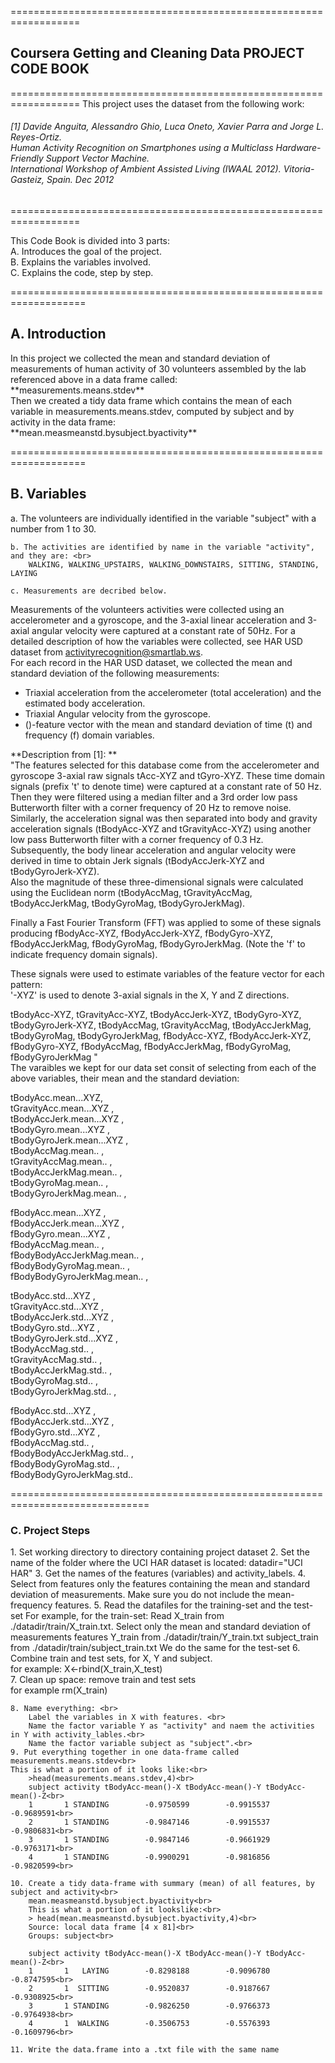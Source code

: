 ==================================================================
<h2> Coursera Getting and Cleaning Data PROJECT <br>
				CODE BOOK  </h2>
==================================================================
This project uses the dataset from the following work:<br>
<h6>[1] Davide Anguita, Alessandro Ghio, Luca Oneto, Xavier Parra and Jorge L. Reyes-Ortiz. <br>
Human Activity Recognition on Smartphones using a Multiclass Hardware-Friendly Support Vector Machine. <br>
International Workshop of Ambient Assisted Living (IWAAL 2012). Vitoria-Gasteiz, Spain. Dec 2012</h6>
==================================================================

This Code Book is divided into 3 parts:<br>
	A. Introduces the goal of the project.<br>
	B. Explains the variables involved.<br>
	C. Explains the code, step by step.<br>
	

===================================================================
<h2>A. Introduction </h2>
In this project we collected the mean and standard deviation of measurements
of human activity of 30 volunteers assembled by the lab referenced above in a data frame called:<br>
**measurements.means.stdev** <br>
Then we created a tidy data frame which contains the mean of each variable in 
measurements.means.stdev, computed by subject and by activity in the data frame:<br>
**mean.measmeanstd.bysubject.byactivity**


===================================================================
<h2>B. Variables</h2>
	a. The volunteers are individually identified in the variable "subject" with a number from 1 to 30.

	b. The activities are identified by name in the variable "activity", and they are: <br>
		WALKING, WALKING_UPSTAIRS, WALKING_DOWNSTAIRS, SITTING, STANDING, LAYING

	c. Measurements are decribed below.
	
Measurements of the volunteers activities were collected using an accelerometer and a gyroscope, and the 3-axial linear acceleration and 3-axial angular velocity were captured at a constant rate of 50Hz. For a detailed description of how the variables were collected, see HAR USD dataset from activityrecognition@smartlab.ws.  
For each record in the HAR USD dataset, we collected the mean and standard deviation of 
the following measurements:<br>
- Triaxial acceleration from the accelerometer (total acceleration) and the estimated body acceleration.
- Triaxial Angular velocity from the gyroscope. 
- ()-feature vector with the mean and standard deviation of time (t) and frequency (f) domain variables. 

**Description from [1]: **<br>
"The features selected for this database come from the accelerometer and gyroscope 3-axial
raw signals tAcc-XYZ and tGyro-XYZ. These time domain signals (prefix 't' to denote time)
were captured at a constant rate of 50 Hz. Then they were filtered using a median filter 
and a 3rd order low pass Butterworth filter with a corner frequency of 20 Hz to remove noise. 
Similarly, the acceleration signal was then separated into body and gravity acceleration signals 
(tBodyAcc-XYZ and tGravityAcc-XYZ) 
using another low pass Butterworth filter with a corner frequency of 0.3 Hz.
<br>
Subsequently, the body linear acceleration and angular velocity were derived in time to obtain Jerk signals 
(tBodyAccJerk-XYZ and tBodyGyroJerk-XYZ). <br>
Also the magnitude of these three-dimensional signals were calculated using the Euclidean norm 
(tBodyAccMag, tGravityAccMag, tBodyAccJerkMag, tBodyGyroMag, tBodyGyroJerkMag). <br>

Finally a Fast Fourier Transform (FFT) was applied to some of these signals producing 
fBodyAcc-XYZ, fBodyAccJerk-XYZ, fBodyGyro-XYZ, fBodyAccJerkMag, fBodyGyroMag, fBodyGyroJerkMag. 
(Note the 'f' to indicate frequency domain signals). <br>

These signals were used to estimate variables of the feature vector for each pattern:  <br>
'-XYZ' is used to denote 3-axial signals in the X, Y and Z directions.<br>

tBodyAcc-XYZ, tGravityAcc-XYZ, tBodyAccJerk-XYZ, tBodyGyro-XYZ, tBodyGyroJerk-XYZ,
tBodyAccMag, tGravityAccMag, tBodyAccJerkMag, tBodyGyroMag, tBodyGyroJerkMag,
fBodyAcc-XYZ, fBodyAccJerk-XYZ, fBodyGyro-XYZ, fBodyAccMag, fBodyAccJerkMag,
fBodyGyroMag, fBodyGyroJerkMag
"<br>
The varaibles we kept for our data set consit of selecting from each of the above variables,
their mean and the standard deviation: <br>

tBodyAcc.mean...XYZ,<br>
tGravityAcc.mean...XYZ ,<br>
tBodyAccJerk.mean...XYZ , <br>
tBodyGyro.mean...XYZ , <br>
tBodyGyroJerk.mean...XYZ , <br> 
tBodyAccMag.mean.. , <br>
tGravityAccMag.mean.. ,  <br> 
tBodyAccJerkMag.mean.. , <br>
tBodyGyroMag.mean.. , <br>
tBodyGyroJerkMag.mean..  ,<br> 

fBodyAcc.mean...XYZ ,  <br>
fBodyAccJerk.mean...XYZ , <br>
fBodyGyro.mean...XYZ ,  <br>
fBodyAccMag.mean.. , <br>
fBodyBodyAccJerkMag.mean.. ,<br> 
fBodyBodyGyroMag.mean.. , <br>
fBodyBodyGyroJerkMag.mean.. , <br>

tBodyAcc.std...XYZ ,<br>
tGravityAcc.std...XYZ , <br>
tBodyAccJerk.std...XYZ , <br>
tBodyGyro.std...XYZ , <br>
tBodyGyroJerk.std...XYZ , <br>
tBodyAccMag.std.. , <br>
tGravityAccMag.std.. , <br>
tBodyAccJerkMag.std.. ,<br>
tBodyGyroMag.std.. , <br>
tBodyGyroJerkMag.std.. , <br>

fBodyAcc.std...XYZ ,  <br>
fBodyAccJerk.std...XYZ , <br>
fBodyGyro.std...XYZ ,  <br>
fBodyAccMag.std.. ,  <br>
fBodyBodyAccJerkMag.std.. ,<br> 
fBodyBodyGyroMag.std.. ,  <br>
fBodyBodyGyroJerkMag.std.. <br>


==============================================================================

<h3>C. Project Steps</h3>
	1. Set working directory to directory containing project dataset
	2. Set the name of the folder where the UCI HAR dataset is located: datadir="UCI HAR"
	3. Get the names of the features (variables) and activity_labels. 
	4. Select from features only the features containing the mean and standard deviation of
		measurements. Make sure you do not include the mean-frequency features.
	5. Read the datafiles for the training-set and the test-set
		For example, for the train-set:
		Read X_train from ./datadir/train/X_train.txt.
			Select only the mean and standard deviation of measurements features
		Y_train from ./datadir/train/Y_train.txt
		subject_train from ./datadir/train/subject_train.txt
		We do the same for the test-set
	6. Combine train and test sets, for X, Y and subject.<br>
		for example: X<-rbind(X_train,X_test)<br>
	7. Clean up space: remove train and test sets<br>
		for example rm(X_train)<br>
		
	8. Name everything: <br>
		Label the variables in X with features. <br>
		Name the factor variable Y as "activity" and naem the activities in Y with activity_lables.<br>
		Name the factor variable subject as "subject".<br>
	9. Put everything together in one data-frame called measurements.means.stdev<br>
	This is what a portion of it looks like:<br>
		>head(measurements.means.stdev,4)<br>
		subject activity tBodyAcc-mean()-X tBodyAcc-mean()-Y tBodyAcc-mean()-Z<br>
		1       1 STANDING        -0.9750599        -0.9915537        -0.9689591<br>
		2       1 STANDING        -0.9847146        -0.9915537        -0.9806831<br>
		3       1 STANDING        -0.9847146        -0.9661929        -0.9763171<br>
		4       1 STANDING        -0.9900291        -0.9816856        -0.9820599<br>
		
	10. Create a tidy data-frame with summary (mean) of all features, by subject and activity<br>
		mean.measmeanstd.bysubject.byactivity<br>
		This is what a portion of it lookslike:<br>
		> head(mean.measmeanstd.bysubject.byactivity,4)<br>
		Source: local data frame [4 x 81]<br>
		Groups: subject<br>

		subject activity tBodyAcc-mean()-X tBodyAcc-mean()-Y tBodyAcc-mean()-Z<br>
		1       1   LAYING        -0.8298188        -0.9096780        -0.8747595<br>
		2       1  SITTING        -0.9520837        -0.9187667        -0.9308925<br>
		3       1 STANDING        -0.9826250        -0.9766373        -0.9764938<br>
		4       1  WALKING        -0.3506753        -0.5576393        -0.1609796<br>

	11. Write the data.frame into a .txt file with the same name
	
